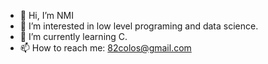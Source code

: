 - 👋 Hi, I’m NMI
- 👀 I’m interested in low level programing and data science. 
- 🌱 I’m currently learning C.
- 📫 How to reach me: 82colos@gmail.com

<!---
github-of-NMI/github-of-NMI is a ✨ special ✨ repository because its `README.md` (this file) appears on your GitHub profile.
You can click the Preview link to take a look at your changes.
--->
